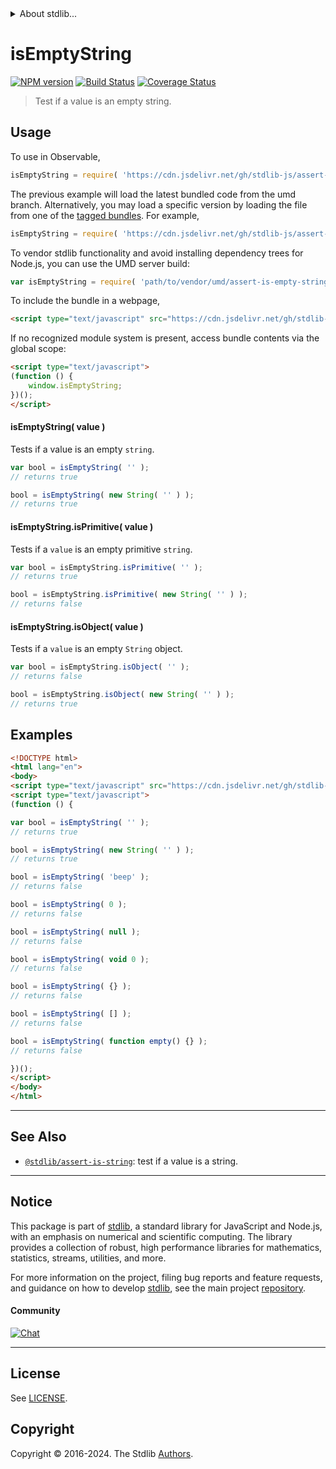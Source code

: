 <!--

@license Apache-2.0

Copyright (c) 2018 The Stdlib Authors.

Licensed under the Apache License, Version 2.0 (the "License");
you may not use this file except in compliance with the License.
You may obtain a copy of the License at

   http://www.apache.org/licenses/LICENSE-2.0

Unless required by applicable law or agreed to in writing, software
distributed under the License is distributed on an "AS IS" BASIS,
WITHOUT WARRANTIES OR CONDITIONS OF ANY KIND, either express or implied.
See the License for the specific language governing permissions and
limitations under the License.

-->


<details>
  <summary>
    About stdlib...
  </summary>
  <p>We believe in a future in which the web is a preferred environment for numerical computation. To help realize this future, we've built stdlib. stdlib is a standard library, with an emphasis on numerical and scientific computation, written in JavaScript (and C) for execution in browsers and in Node.js.</p>
  <p>The library is fully decomposable, being architected in such a way that you can swap out and mix and match APIs and functionality to cater to your exact preferences and use cases.</p>
  <p>When you use stdlib, you can be absolutely certain that you are using the most thorough, rigorous, well-written, studied, documented, tested, measured, and high-quality code out there.</p>
  <p>To join us in bringing numerical computing to the web, get started by checking us out on <a href="https://github.com/stdlib-js/stdlib">GitHub</a>, and please consider <a href="https://opencollective.com/stdlib">financially supporting stdlib</a>. We greatly appreciate your continued support!</p>
</details>

# isEmptyString

[![NPM version][npm-image]][npm-url] [![Build Status][test-image]][test-url] [![Coverage Status][coverage-image]][coverage-url] <!-- [![dependencies][dependencies-image]][dependencies-url] -->

> Test if a value is an empty string.



<section class="usage">

## Usage

To use in Observable,

```javascript
isEmptyString = require( 'https://cdn.jsdelivr.net/gh/stdlib-js/assert-is-empty-string@umd/browser.js' )
```
The previous example will load the latest bundled code from the umd branch. Alternatively, you may load a specific version by loading the file from one of the [tagged bundles](https://github.com/stdlib-js/assert-is-empty-string/tags). For example,

```javascript
isEmptyString = require( 'https://cdn.jsdelivr.net/gh/stdlib-js/assert-is-empty-string@v0.2.2-umd/browser.js' )
```

To vendor stdlib functionality and avoid installing dependency trees for Node.js, you can use the UMD server build:

```javascript
var isEmptyString = require( 'path/to/vendor/umd/assert-is-empty-string/index.js' )
```

To include the bundle in a webpage,

```html
<script type="text/javascript" src="https://cdn.jsdelivr.net/gh/stdlib-js/assert-is-empty-string@umd/browser.js"></script>
```

If no recognized module system is present, access bundle contents via the global scope:

```html
<script type="text/javascript">
(function () {
    window.isEmptyString;
})();
</script>
```

#### isEmptyString( value )

Tests if a value is an empty `string`.

<!-- eslint-disable no-new-wrappers -->

```javascript
var bool = isEmptyString( '' );
// returns true

bool = isEmptyString( new String( '' ) );
// returns true
```

#### isEmptyString.isPrimitive( value )

Tests if a `value` is an empty primitive `string`.

<!-- eslint-disable no-new-wrappers -->

```javascript
var bool = isEmptyString.isPrimitive( '' );
// returns true

bool = isEmptyString.isPrimitive( new String( '' ) );
// returns false
```

#### isEmptyString.isObject( value )

Tests if a `value` is an empty `String` object.

<!-- eslint-disable no-new-wrappers -->

```javascript
var bool = isEmptyString.isObject( '' );
// returns false

bool = isEmptyString.isObject( new String( '' ) );
// returns true
```

</section>

<!-- /.usage -->

<section class="examples">

## Examples

<!-- eslint-disable no-new-wrappers, no-restricted-syntax, no-empty-function -->

<!-- eslint no-undef: "error" -->

```html
<!DOCTYPE html>
<html lang="en">
<body>
<script type="text/javascript" src="https://cdn.jsdelivr.net/gh/stdlib-js/assert-is-empty-string@umd/browser.js"></script>
<script type="text/javascript">
(function () {

var bool = isEmptyString( '' );
// returns true

bool = isEmptyString( new String( '' ) );
// returns true

bool = isEmptyString( 'beep' );
// returns false

bool = isEmptyString( 0 );
// returns false

bool = isEmptyString( null );
// returns false

bool = isEmptyString( void 0 );
// returns false

bool = isEmptyString( {} );
// returns false

bool = isEmptyString( [] );
// returns false

bool = isEmptyString( function empty() {} );
// returns false

})();
</script>
</body>
</html>
```

</section>

<!-- /.examples -->

<!-- Section for related `stdlib` packages. Do not manually edit this section, as it is automatically populated. -->

<section class="related">

* * *

## See Also

-   <span class="package-name">[`@stdlib/assert-is-string`][@stdlib/assert/is-string]</span><span class="delimiter">: </span><span class="description">test if a value is a string.</span>

</section>

<!-- /.related -->

<!-- Section for all links. Make sure to keep an empty line after the `section` element and another before the `/section` close. -->


<section class="main-repo" >

* * *

## Notice

This package is part of [stdlib][stdlib], a standard library for JavaScript and Node.js, with an emphasis on numerical and scientific computing. The library provides a collection of robust, high performance libraries for mathematics, statistics, streams, utilities, and more.

For more information on the project, filing bug reports and feature requests, and guidance on how to develop [stdlib][stdlib], see the main project [repository][stdlib].

#### Community

[![Chat][chat-image]][chat-url]

---

## License

See [LICENSE][stdlib-license].


## Copyright

Copyright &copy; 2016-2024. The Stdlib [Authors][stdlib-authors].

</section>

<!-- /.stdlib -->

<!-- Section for all links. Make sure to keep an empty line after the `section` element and another before the `/section` close. -->

<section class="links">

[npm-image]: http://img.shields.io/npm/v/@stdlib/assert-is-empty-string.svg
[npm-url]: https://npmjs.org/package/@stdlib/assert-is-empty-string

[test-image]: https://github.com/stdlib-js/assert-is-empty-string/actions/workflows/test.yml/badge.svg?branch=v0.2.2
[test-url]: https://github.com/stdlib-js/assert-is-empty-string/actions/workflows/test.yml?query=branch:v0.2.2

[coverage-image]: https://img.shields.io/codecov/c/github/stdlib-js/assert-is-empty-string/main.svg
[coverage-url]: https://codecov.io/github/stdlib-js/assert-is-empty-string?branch=main

<!--

[dependencies-image]: https://img.shields.io/david/stdlib-js/assert-is-empty-string.svg
[dependencies-url]: https://david-dm.org/stdlib-js/assert-is-empty-string/main

-->

[chat-image]: https://img.shields.io/gitter/room/stdlib-js/stdlib.svg
[chat-url]: https://app.gitter.im/#/room/#stdlib-js_stdlib:gitter.im

[stdlib]: https://github.com/stdlib-js/stdlib

[stdlib-authors]: https://github.com/stdlib-js/stdlib/graphs/contributors

[umd]: https://github.com/umdjs/umd
[es-module]: https://developer.mozilla.org/en-US/docs/Web/JavaScript/Guide/Modules

[deno-url]: https://github.com/stdlib-js/assert-is-empty-string/tree/deno
[deno-readme]: https://github.com/stdlib-js/assert-is-empty-string/blob/deno/README.md
[umd-url]: https://github.com/stdlib-js/assert-is-empty-string/tree/umd
[umd-readme]: https://github.com/stdlib-js/assert-is-empty-string/blob/umd/README.md
[esm-url]: https://github.com/stdlib-js/assert-is-empty-string/tree/esm
[esm-readme]: https://github.com/stdlib-js/assert-is-empty-string/blob/esm/README.md
[branches-url]: https://github.com/stdlib-js/assert-is-empty-string/blob/main/branches.md

[stdlib-license]: https://raw.githubusercontent.com/stdlib-js/assert-is-empty-string/main/LICENSE

<!-- <related-links> -->

[@stdlib/assert/is-string]: https://github.com/stdlib-js/assert-is-string/tree/umd

<!-- </related-links> -->

</section>

<!-- /.links -->
